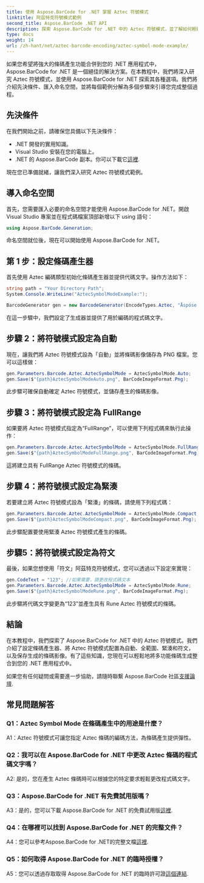 ```yaml
---
title: 使用 Aspose.BarCode for .NET 掌握 Aztec 符號模式
linktitle: 阿茲特克符號模式範例
second_title: Aspose.BarCode .NET API
description: 探索 Aspose.BarCode for .NET 中的 Aztec 符號模式，並了解如何輕鬆產生通用條碼。在這個綜合教程中親身體驗自動、全範圍、緊湊和符文模式。
type: docs
weight: 14
url: /zh-hant/net/aztec-barcode-encoding/aztec-symbol-mode-example/
---
```

如果您希望將強大的條碼產生功能合併到您的 .NET 應用程式中，Aspose.BarCode for .NET 是一個絕佳的解決方案。在本教程中，我們將深入研究 Aztec 符號模式，並使用 Aspose.BarCode for .NET 探索其各種選項。我們將介紹先決條件、匯入命名空間，並將每個範例分解為多個步驟來引導您完成整個過程。

## 先決條件

在我們開始之前，請確保您具備以下先決條件：

- .NET 開發的實用知識。
- Visual Studio 安裝在您的電腦上。
-  .NET 的 Aspose.BarCode 副本。你可以下載它[這裡](https://releases.aspose.com/barcode/net/).

現在您已準備就緒，讓我們深入研究 Aztec 符號模式範例。

## 導入命名空間

首先，您需要匯入必要的命名空間才能使用 Aspose.BarCode for .NET。開啟 Visual Studio 專案並在程式碼檔案頂部新增以下 using 語句：

```csharp
using Aspose.BarCode.Generation;
```

命名空間就位後，現在可以開始使用 Aspose.BarCode for .NET。

## 第 1 步：設定條碼產生器

首先使用 Aztec 編碼類型初始化條碼產生器並提供代碼文字。操作方法如下：

```csharp
string path = "Your Directory Path";
System.Console.WriteLine("AztecSymbolModeExample:");

BarcodeGenerator gen = new BarcodeGenerator(EncodeTypes.Aztec, "Åspóse.Barcóde©");
```

在這一步驟中，我們設定了生成器並提供了用於編碼的程式碼文字。

## 步驟 2：將符號模式設定為自動

現在，讓我們將 Aztec 符號模式設為「自動」並將條碼影像儲存為 PNG 檔案。您可以這樣做：

```csharp
gen.Parameters.Barcode.Aztec.AztecSymbolMode = AztecSymbolMode.Auto;
gen.Save($"{path}AztecSymbolModeAuto.png", BarCodeImageFormat.Png);
```

此步驟可確保自動確定 Aztec 符號模式，並儲存產生的條碼影像。

## 步驟 3：將符號模式設定為 FullRange

如果要將 Aztec 符號模式指定為“FullRange”，可以使用下列程式碼來執行此操作：

```csharp
gen.Parameters.Barcode.Aztec.AztecSymbolMode = AztecSymbolMode.FullRange;
gen.Save($"{path}AztecSymbolModeFullRange.png", BarCodeImageFormat.Png);
```

這將建立具有 FullRange Aztec 符號模式的條碼。

## 步驟 4：將符號模式設定為緊湊

若要建立將 Aztec 符號模式設為「緊湊」的條碼，請使用下列程式碼：

```csharp
gen.Parameters.Barcode.Aztec.AztecSymbolMode = AztecSymbolMode.Compact;
gen.Save($"{path}AztecSymbolModeCompact.png", BarCodeImageFormat.Png);
```

此步驟配置要使用緊湊 Aztec 符號模式產生的條碼。

## 步驟5：將符號模式設定為符文

最後，如果您想使用「符文」阿茲特克符號模式，您可以透過以下設定來實現：

```csharp
gen.CodeText = "123"; //如果需要，請更改程式碼文本
gen.Parameters.Barcode.Aztec.AztecSymbolMode = AztecSymbolMode.Rune;
gen.Save($"{path}AztecSymbolModeRune.png", BarCodeImageFormat.Png);
```

此步驟將代碼文字變更為“123”並產生具有 Rune Aztec 符號模式的條碼。

## 結論

在本教程中，我們探索了 Aspose.BarCode for .NET 中的 Aztec 符號模式。我們介紹了設定條碼產生器、將 Aztec 符號模式配置為自動、全範圍、緊湊和符文，以及保存生成的條碼影像。有了這些知識，您現在可以輕鬆地將多功能條碼生成整合到您的 .NET 應用程式中。

如果您有任何疑問或需要進一步協助，請隨時聯繫 Aspose.BarCode 社區[支援論壇](https://forum.aspose.com/c/barcode/13).

## 常見問題解答

### Q1：Aztec Symbol Mode 在條碼產生中的用途是什麼？

A1：Aztec 符號模式可讓您指定 Aztec 條碼的編碼方法，為條碼產生提供彈性。

### Q2：我可以在 Aspose.BarCode for .NET 中更改 Aztec 條碼的程式碼文字嗎？

A2: 是的，您在產生 Aztec 條碼時可以根據您的特定要求輕鬆更改程式碼文字。

### Q3：Aspose.BarCode for .NET 有免費試用版嗎？

A3：是的，您可以下載 Aspose.BarCode for .NET 的免費試用版[這裡](https://releases.aspose.com/).

### Q4：在哪裡可以找到 Aspose.BarCode for .NET 的完整文件？

 A4：您可以參考Aspose.BarCode for .NET的完整文檔[這裡](https://reference.aspose.com/barcode/net/).

### Q5：如何取得 Aspose.BarCode for .NET 的臨時授權？

 A5：您可以透過存取取得 Aspose.BarCode for .NET 的臨時許可證[這個連結](https://purchase.aspose.com/temporary-license/).